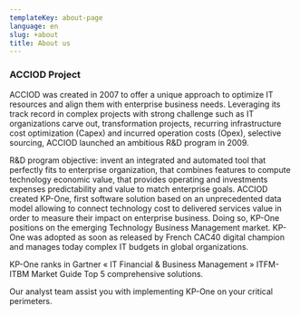 ```yaml
---
templateKey: about-page
language: en
slug: +about
title: About us
---
```

### ACCIOD Project

ACCIOD was created in 2007 to offer a unique approach to optimize IT resources and align them with enterprise business needs.
Leveraging its track record in complex projects with strong challenge such as IT organizations carve out, transformation projects, recurring infrastructure cost optimization (Capex) and incurred operation costs (Opex), selective sourcing, ACCIOD launched an ambitious R&D program in 2009.

R&D program objective: invent an integrated and automated tool that perfectly fits to enterprise organization, that combines features to compute technology economic value, that provides operating and investments expenses predictability and value to match enterprise goals.
ACCIOD created KP-One, first software solution based on an unprecedented data model allowing to connect technology cost to delivered services value in order to measure their impact on enterprise business. Doing so, KP-One positions on the emerging Technology Business Management market.
KP-One was adopted as soon as released by French CAC40 digital champion and manages today complex IT budgets in global organizations.

KP-One ranks in Gartner « IT Financial & Business Management » ITFM-ITBM Market Guide Top 5 comprehensive solutions.

Our analyst team assist you with implementing KP-One on your critical perimeters.
